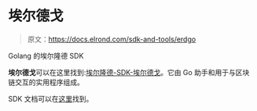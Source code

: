 # 埃尔德戈

> 原文：<https://docs.elrond.com/sdk-and-tools/erdgo>

 Golang 的埃尔隆德 SDK

**埃尔德戈**可以在这里找到:[埃尔隆德-SDK-埃尔德戈](https://github.com/ElrondNetwork/elrond-sdk-erdgo/)。它由 Go 助手和用于与区块链交互的实用程序组成。

SDK 文档可以在[这里](https://pkg.go.dev/github.com/ElrondNetwork/elrond-sdk-erdgo)找到。